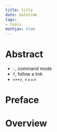 ```yaml
---
title: title
date: datetime
tags: 
- tools
mathjax: true
---
```


# Abstract

- `:`, command mode
- `f`, follow a link
- `<++>`, <++>

# Preface


# Overview
